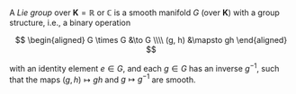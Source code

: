 A *Lie group* over $\mathbf{K}=\mathbb{R}$ or $\mathbb{C}$ is a smooth manifold $G$ (over $\mathbf{K}$) with a group structure, i.e., a binary operation

$$
\begin{aligned}
G \times G &\to G \\\\
(g, h) &\mapsto gh
\end{aligned}
$$

with an identity element $e \in G$, and each $g \in G$ has an inverse $g^{-1}$, such that the maps $(g, h) \mapsto gh$ and $g \mapsto g^{-1}$ are smooth.
